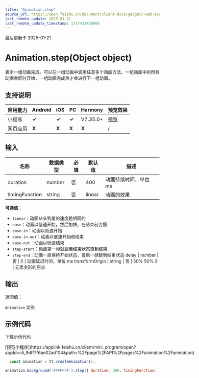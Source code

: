 ```yaml
---
title: "Animation.step"
source_url: https://open.feishu.cn/document/client-docs/gadget/-web-app-api/interface/animation/animation/animation_step
last_remote_update: 2025-01-21
last_remote_update_timestamp: 1737431466000
---
```

最后更新于 2025-01-21

# Animation.step(Object object)
表示一组动画完成。可以在一组动画中调用任意多个动画方法，一组动画中的所有动画会同时开始，一组动画完成后才会进行下一组动画。

## 支持说明

应用能力 | Android | iOS | PC | Harmony | 预览效果
--- | --- | --- | --- | --- | ---
小程序 | **✓** | **✓** | **✓** | V7.35.0+ | [预览](https://applink.feishu.cn/client/mini_program/open?appId=cli_9dff7f6ae02ad104&path=%2Fpage%2FAPI%2Fpages%2Fanimation%2Fanimation)
网页应用 | **X** | **X** | **X** | **X** | /

## 输入

名称 | 数据类型 | 必填 | 默认值 | 描述
--- | --- | --- | --- | ---
duration | number | 否 | 400 | 动画持续时间，单位 ms
timingFunction | string | 否 | linear | 动画的效果  
**可选值**：  
- `linear`：动画从头到尾的速度是相同的  
- `ease`：动画以低速开始，然后加快，在结束前变慢  
- `ease-in`：动画以低速开始  
- `ease-in-out`：动画以低速开始和结束  
- `ease-out`：动画以低速结束  
- `step-start`：动画第一帧就跳至结束状态直到结束  
- `step-end`：动画一直保持开始状态，最后一帧跳到结束状态
delay | number | 否 | 0 | 动画延迟时间，单位 ms
transformOrigin | string | 否 | 50% 50% 0 | 元素变形的原点

## 输出

返回值：  

`Animation` 实例

## 示例代码

<md-download-code href="https://open.feishu.cn/document/uYjL24iN/uYDM04iNwQjL2ADN" mobileDisplay="none">下载示例代码</md-download-code>

<div style="display: flex">
          [预览小程序](https://applink.feishu.cn/client/mini_program/open?appId=cli_9dff7f6ae02ad104&path=%2Fpage%2FAPI%2Fpages%2Fanimation%2Fanimation)

</div> 

```js
  const animation = tt.createAnimation();

animation.background('#FFFFFF').step({ duration: 300, timingFunction: 'linear', delay: 0 });
  ```
